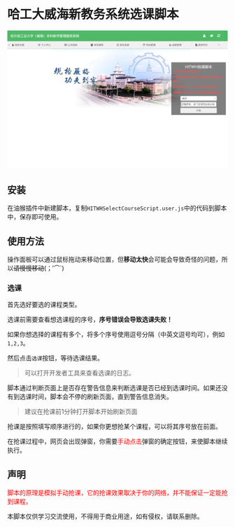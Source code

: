 # 哈工大威海新教务系统选课脚本

![img](./img.png)

## 安装

在油猴插件中新建脚本，复制`HITWHSelectCourseScript.user.js`中的代码到脚本中，保存即可使用。

## 使用方法
操作面板可以通过鼠标拖动来移动位置，但**移动太快**会可能会导致奇怪的问题，所以~~请慢慢移动~~(；′⌒`)

### 选课

首先选好要选的课程类型。

选课前需要查看想选课程的序号，**序号错误会导致选课失败！**

如果你想选择的课程有多个，将多个序号使用逗号分隔（中英文逗号均可），例如`1,2,3`。

然后点击`选课`按钮，等待选课结果。

> 可以打开开发者工具来查看选课的日志。

脚本通过判断页面上是否存在警告信息来判断选课是否已经到选课时间。如果还没有到选课时间，脚本会不停的刷新页面，直到警告信息消失。

> 建议在抢课前1分钟打开脚本开始刷新页面

抢课是按照填写顺序进行的，如果你更想抢某个课程，可以将其序号放在前面。

在抢课过程中，网页会出现弹窗，你需要<span style="color: red">手动点击</span>弹窗的确定按钮，来使脚本继续执行。

## 声明

<span style="color: red">脚本的原理是模拟手动抢课，它的抢课效果取决于你的网络，并不能保证一定能抢到课程。</span>

本脚本仅供学习交流使用，不得用于商业用途，如有侵权，请联系删除。